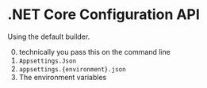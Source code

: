 # .NET Core Configuration API

Using the default builder.

0. technically you pass this on the command line 
1. `Appsettings.Json`
2. `appsettings.{environment}.json`
3. The environment variables
